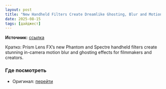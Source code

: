 ```yaml
---
layout: post
title: "New Handheld Filters Create Dreamlike Ghosting, Blur and Motion Effects"
date: 2025-08-15
tags: [дайджест]
---
```


**Источник:** [ссылка](https://petapixel.com/2025/08/04/new-handheld-filters-create-dreamlike-ghosting-blur-and-motion-effects/)

Кратко: Prism Lens FX’s new Phantom and Spectre handheld filters create stunning in-camera motion blur and ghosting effects for filmmakers and creators.

### Где посмотреть
- Оригинал: [перейти]({link})
